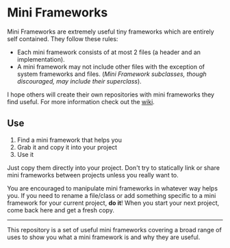 Mini Frameworks
===============

Mini Frameworks are extremely useful tiny frameworks which are entirely self contained. They follow these rules:

- Each mini framework consists of at most 2 files (a header and an implementation).
- A mini framework may not include other files with the exception of system frameworks and files. (*Mini Framework subclasses, though discouraged, may include their superclass*).

I hope others will create their own repositories with mini frameworks they find useful. For more information check out the [wiki](https://github.com/jasongregori/mini-frameworks/wiki).


Use
---

1. Find a mini framework that helps you
2. Grab it and copy it into your project
3. Use it

Just copy them directly into your project. Don't try to statically link or share mini frameworks between projects unless you really want to.

You are encouraged to manipulate mini frameworks in whatever way helps you. If you need to rename a file/class or add something specific to a mini framework for your current project, **do it**! When you start your next project, come back here and get a fresh copy.


***


This repository is a set of useful mini frameworks covering a broad range of uses to show you what a mini framework is and why they are useful.